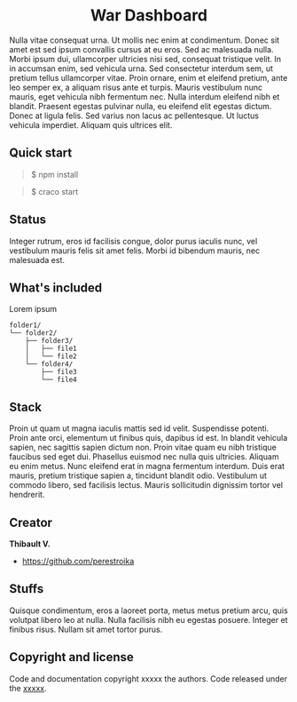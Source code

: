   <h1 align="center">War Dashboard</h1>

  <p>
    Nulla vitae consequat urna. Ut mollis nec enim at condimentum. Donec sit amet est sed ipsum convallis cursus at eu eros. Sed ac malesuada nulla. Morbi ipsum dui, ullamcorper ultricies nisi sed, consequat tristique velit. In in accumsan enim, sed vehicula urna. Sed consectetur interdum sem, ut pretium tellus ullamcorper vitae. Proin ornare, enim et eleifend pretium, ante leo semper ex, a aliquam risus ante et turpis. Mauris vestibulum nunc mauris, eget vehicula nibh fermentum nec. Nulla interdum eleifend nibh et blandit. Praesent egestas pulvinar nulla, eu eleifend elit egestas dictum. Donec at ligula felis. Sed varius non lacus ac pellentesque. Ut luctus vehicula imperdiet. Aliquam quis ultrices elit.
</p>


## Quick start

> $ npm install

<div></div>

> $ craco start

## Status

Integer rutrum, eros id facilisis congue, dolor purus iaculis nunc, vel vestibulum mauris felis sit amet felis. Morbi id bibendum mauris, nec malesuada est.

## What's included

Lorem ipsum

```text
folder1/
└── folder2/
    ├── folder3/
    │   ├── file1
    │   └── file2
    └── folder4/
        ├── file3
        └── file4
```

## Stack

Proin ut quam ut magna iaculis mattis sed id velit. Suspendisse potenti. Proin ante orci, elementum ut finibus quis, dapibus id est. In blandit vehicula sapien, nec sagittis sapien dictum non. Proin vitae quam eu nibh tristique faucibus sed eget dui. Phasellus euismod nec nulla quis ultricies. Aliquam eu enim metus. Nunc eleifend erat in magna fermentum interdum. Duis erat mauris, pretium tristique sapien a, tincidunt blandit odio. Vestibulum ut commodo libero, sed facilisis lectus. Mauris sollicitudin dignissim tortor vel hendrerit.

## Creator

**Thibault V.**

- <https://github.com/perestroika>

## Stuffs

Quisque condimentum, eros a laoreet porta, metus metus pretium arcu, quis volutpat libero leo at nulla. Nulla facilisis nibh eu egestas posuere. Integer et finibus risus. Nullam sit amet tortor purus.

## Copyright and license

Code and documentation copyright xxxxx the authors. Code released under the [xxxxx](xxxxxx).
